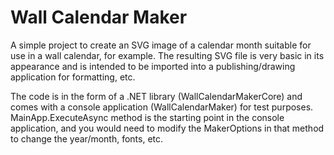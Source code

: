 # Wall Calendar Maker

A simple project to create an SVG image of a calendar month suitable for use in a wall calendar, for example. The resulting SVG file is very basic in its appearance and is intended to be imported into a publishing/drawing application for formatting, etc.

The code is in the form of a .NET library (WallCalendarMakerCore) and comes with a console application (WallCalendarMaker) for test purposes. MainApp.ExecuteAsync method is the starting point in the console application, and you would need to modify the MakerOptions in that method to change the year/month, fonts, etc.
